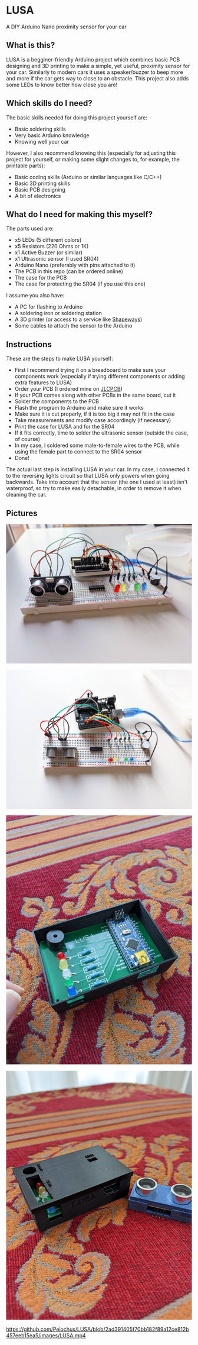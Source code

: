 # LUSA
A DIY Arduino Nano proximity sensor for your car

## What is this?
LUSA is a begginer-friendly Arduino project which combines basic PCB designing and 3D printing to make a simple, yet useful, proximity sensor for your car. Similarly to modern cars it uses a speaker/buzzer to beep more and more if the car gets way to close to an obstacle. This project also adds some LEDs to know better how close you are!

## Which skills do I need?
The basic skills needed for doing this project yourself are:
- Basic soldering skills
- Very basic Arduino knowledge
- Knowing well your car

However, I also recommend knowing this (especially for adjusting this project for yourself, or making some slight changes to, for example, the printable parts): 
- Basic coding skills (Arduino or similar languages like C/C++)
- Basic 3D printing skills 
- Basic PCB designing 
- A bit of electronics

## What do I need for making this myself?
The parts used are:
- x5 LEDs (5 different colors)
- x5 Resistors (220 Ohms or 1K)
- x1 Active Buzzer (or similar)
- x1 Ultrasonic sensor (I used SR04)
- Arduino Nano (preferably with pins attached to it)
- The PCB in this repo (can be ordered online)
- The case for the PCB
- The case for protecting the SR04 (if you use this one)

I assume you also have:
- A PC for flashing to Arduino
- A soldering iron or soldering station
- A 3D printer (or access to a service like [Shapeways](https://shapeways.com))
- Some cables to attach the sensor to the Arduino

## Instructions
These are the steps to make LUSA yourself:
- First I recommend trying it on a breadboard to make sure your components work (especially if trying different components or adding extra features to LUSA)
- Order your PCB (I ordered mine on [JLCPCB](https://jlcpcb.com))
- If your PCB comes along with other PCBs in the same board, cut it
- Solder the components to the PCB
- Flash the program to Arduino and make sure it works
- Make sure it is cut properly, if it is too big it may not fit in the case
- Take measurements and modify case accordingly (if necessary)
- Print the case for LUSA and for the SR04
- If it fits correctly, time to solder the ultrasonic sensor (outside the case, of course)
- In my case, I soldered some male-to-female wires to the PCB, while using the female part to connect to the SR04 sensor
- Done!

The actual last step is installing LUSA in your car. In my case, I connected it to the reversing lights circuit so that LUSA only powers when going backwards. Take into account that the sensor (the one I used at least) isn't waterproof, so try to make easily detachable, in order to remove it when cleaning the car.

## Pictures

![Prototype1](images/prototype1.jpg)

![Prototype2](images/prototype2.jpg)

![InsideCase](images/insidecase.jpg)

![Case](images/case.jpg)

https://github.com/Pelochus/LUSA/blob/2ad391405f70bb182f89a12ce812b457eeb15ea5/images/LUSA.mp4
